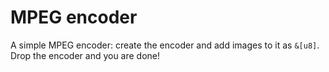 # MPEG encoder

A simple MPEG encoder: create the encoder and add images to it as `&[u8]`. Drop
the encoder and you are done!

